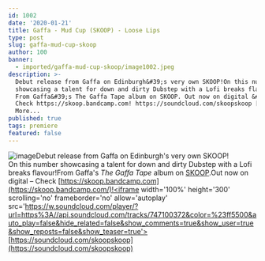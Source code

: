 ```yaml
---
id: 1002
date: '2020-01-21'
title: Gaffa - Mud Cup (SKOOP) - Loose Lips
type: post
slug: gaffa-mud-cup-skoop
author: 100
banner:
  - imported/gaffa-mud-cup-skoop/image1002.jpeg
description: >-
  Debut release from Gaffa on Edinburgh&#39;s very own SKOOP!On this number
  showcasing a talent for down and dirty Dubstep with a Lofi breaks flavour!
  From Gaffa&#39;s The Gaffa Tape album on SKOOP. Out now on digital &#8211;
  Check https://skoop.bandcamp.com! https://soundcloud.com/skoopskoop [...]Read
  More...
published: true
tags: premiere
featured: false
---
```

![image](../imported/gaffa-mud-cup-skoop/image1002.jpeg)Debut release from Gaffa on Edinburgh's very own SKOOP!  
On this number showcasing a talent for down and dirty Dubstep with a Lofi breaks flavour!From Gaffa's _The Gaffa Tape_ album on [SKOOP](https://skoop.bandcamp.com).Out now on digital – Check [](https://skoop.bandcamp.com/)[https://skoop.bandcamp.com](https://skoop.bandcamp.com/)!<iframe width='100%' height='300' scrolling='no' frameborder='no' allow='autoplay' src='https://w.soundcloud.com/player/?url=https%3A//api.soundcloud.com/tracks/747100372&color=%23ff5500&auto_play=false&hide_related=false&show_comments=true&show_user=true&show_reposts=false&show_teaser=true'></iframe>[](https://soundcloud.com/skoopskoop)[https://soundcloud.com/skoopskoop](https://soundcloud.com/skoopskoop)